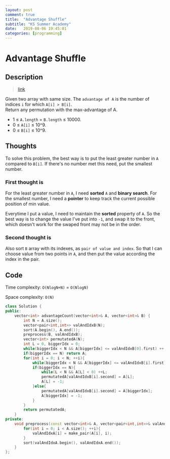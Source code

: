 ```yaml
---
layout: post
comment: true
title:  "Advantage Shuffle"
subtitle: "KS Summer Academy"
date:   2019-08-06 19:45:01
categories: [programming]
---		
```

		

# Advantage Shuffle

## Description

> [link](https://leetcode.com/problems/advantage-shuffle/)

Given two array with same size. The `advantage of A` is the number of indices `i` for which `A[i] > B[i]`.	
Return any permutation with the max-advantage of A.

* 1 ≤ `A.length` = `B.length` ≤ 10000.
* 0 ≤ `A[i]` ≤ 10^9. 
* 0 ≤ `B[i]` ≤ 10^9.


## Thoughts

To solve this problem, the best way is to put the least greater number in `A` compared to `B[i]`. If there's no number met this need, put the smallest number.

### First thought is
For the least greater number in `A`, I need **sorted** `A` and **binary search**. For the smallest number, I need a **pointer** to keep track the current possible position of min value.

Everytime I put a value, I need to maintain the **sorted** property of `A`. So the best way is to change the value I've put into `-1`, and swap it to the front, which doesn't work for the swaped front may not be in the order.

### Second thought is
Also sort `B` array with its indexes, as `pair of value and index`. So that I can choose value from two points in `A`, and then put the value according the index in the pair.

## Code 

Time complexity: `O(NlogN+N)` = `O(NlogN)`

Space complexity: `O(N)` 
	
```c++
class Solution {
public:
    vector<int> advantageCount(vector<int>& A, vector<int>& B) {
        int N = A.size();
        vector<pair<int,int>> valAndIdxB(N);
        sort(A.begin(), A.end());
        preprocess(B, valAndIdxB);
        vector<int> permutatedA(N);
        int L = 0, biggerIdx = 0;
        while(biggerIdx < N && A[biggerIdx] <= valAndIdxB[0].first) ++ biggerIdx;
        if(biggerIdx == N) return A;
        for(int i = 0; i < N; ++i){
            while(biggerIdx < N && A[biggerIdx] <= valAndIdxB[i].first) ++ biggerIdx;
            if(biggerIdx == N){
                while(L < N && A[L] < 0) ++L;
                permutatedA[valAndIdxB[i].second] = A[L];
                A[L] = -1;
            }else{
                permutatedA[valAndIdxB[i].second] = A[biggerIdx];
                A[biggerIdx] = -1;
            }
        }
        return permutatedA;
    }
private:
    void preprocess(const vector<int>& A, vector<pair<int,int>>& valAndIdxA){
        for(int i = 0; i < A.size(); ++i){
            valAndIdxA[i] = make_pair(A[i], i);
        }
        sort(valAndIdxA.begin(), valAndIdxA.end());
    }
};
```

